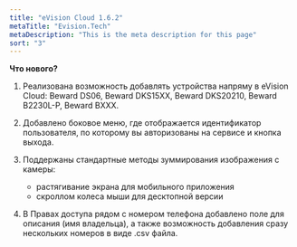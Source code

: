 ```yaml
---
title: "eVision Cloud 1.6.2"
metaTitle: "Evision.Tech"
metaDescription: "This is the meta description for this page"
sort: "3"
---
```


**Что нового?**  

1. Реализована возможность добавлять устройства напряму в eVision Cloud: Beward DS06, Beward DKS15XX, Beward DKS20210, Beward B2230L-P, Beward BXXX.  
   
2. Добавлено боковое меню, где отображается идентификатор пользователя, по которому вы авторизованы на сервисе и кнопка выхода.

3. Поддержаны стандартные методы зуммирования изображения с камеры:  
    - растягивание экрана для мобильного приложения   
    - скроллом колеса мыши для десктопной версии  

4. В Правах доступа рядом с номером телефона добавлено поле для описания (имя владельца), а также возможность добавления сразу нескольких номеров в виде .csv файла.





